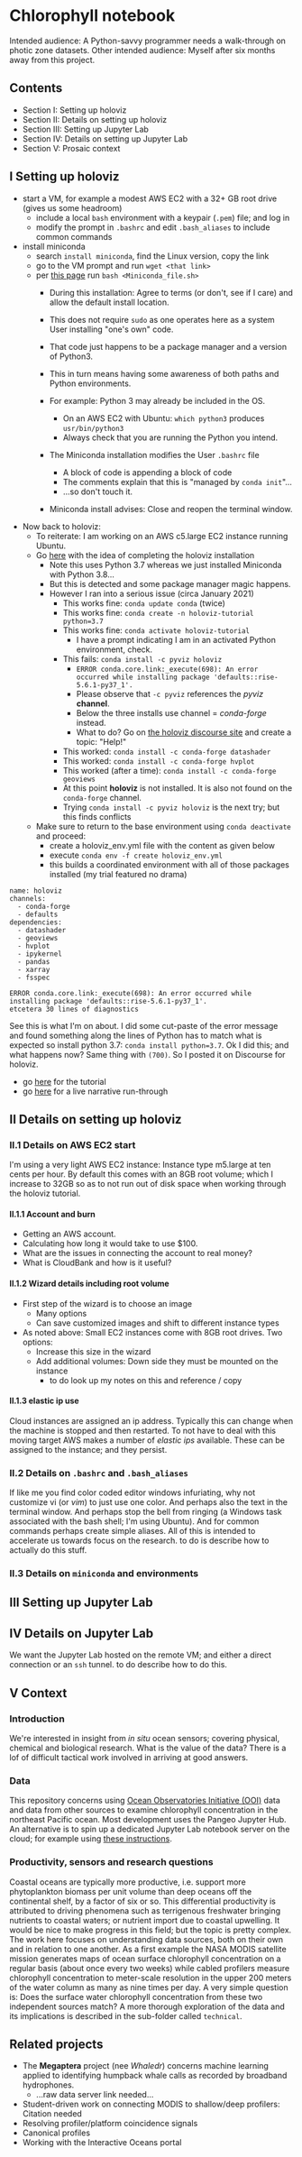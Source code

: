 # Chlorophyll notebook

Intended audience: A Python-savvy programmer needs a walk-through on photic zone datasets. Other intended audience: Myself after six months away from this project. 


## Contents

* Section I: Setting up holoviz
* Section II: Details on setting up holoviz
* Section III: Setting up Jupyter Lab
* Section IV: Details on setting up Jupyter Lab
* Section V: Prosaic context


## I Setting up holoviz

* start a VM, for example a modest AWS EC2 with a 32+ GB root drive (gives us some headroom)
    * include a local `bash` environment with a keypair (`.pem`) file; and log in
    * modify the prompt in `.bashrc` and edit `.bash_aliases` to include common commands
* install miniconda
    * search `install miniconda`, find the Linux version, copy the link
    * go to the VM prompt and run `wget <that link>`
    * per [this page](https://conda.io/projects/conda/en/latest/user-guide/install/linux.html) run `bash <Miniconda_file.sh>`
        * During this installation: Agree to terms (or don't, see if I care) and allow the default install location.
        * This does not require `sudo` as one operates here as a system User installing "one's own" code.
        * That code just happens to be a package manager and a version of Python3. 
        * This in turn means having some awareness of both paths and Python environments. 
        * For example: Python 3 may already be included in the OS. 
            * On an AWS EC2 with Ubuntu: `which python3` produces `usr/bin/python3`
            * Always check that you are running the Python you intend.

         * The Miniconda installation modifies the User `.bashrc` file
             * A block of code is appending a block of code
             * The comments explain that this is "managed by `conda init`"...
             * ...so don't touch it.
      * Miniconda install advises: Close and reopen the terminal window.
* Now back to holoviz: 
    * To reiterate: I am working on an AWS c5.large EC2 instance running Ubuntu.
    * Go [here](https://holoviz.org/installation.html) with the idea of completing the holoviz installation
        * Note this uses Python 3.7 whereas we just installed Miniconda with Python 3.8...
        * But this is detected and some package manager magic happens.
        * However I ran into a serious issue (circa January 2021)
            * This works fine: `conda update conda` (twice)
            * This works fine: `conda create -n holoviz-tutorial python=3.7`
            * This works fine: `conda activate holoviz-tutorial`
                * I have a prompt indicating I am in an activated Python environment, check.
            * This fails: `conda install -c pyviz holoviz`
                * `ERROR conda.core.link:_execute(698): An error occurred while installing package 'defaults::rise-5.6.1-py37_1'.`
                * Please observe that `-c pyviz` references the *pyviz* **channel**. 
                * Below the three installs use channel = *conda-forge* instead.
                * What to do? Go on [the holoviz discourse site](https://holoviz.discourse.org) and create a topic: "Help!"
            * This worked: `conda install -c conda-forge datashader`
            * This worked: `conda install -c conda-forge hvplot`
            * This worked (after a time): `conda install -c conda-forge geoviews`
            * At this point **holoviz** is not installed. It is also not found on the `conda-forge` channel. 
            * Trying `conda install -c pyviz holoviz` is the next try; but this finds conflicts
    * Make sure to return to the base environment using `conda deactivate` and proceed:
        * create a holoviz_env.yml file with the content as given below
        * execute `conda env -f create holoviz_env.yml`
        * this builds a coordinated environment with all of those packages installed (my trial featured no drama)
        
```
name: holoviz
channels:
  - conda-forge
  - defaults
dependencies:
  - datashader
  - geoviews
  - hvplot
  - ipykernel
  - pandas
  - xarray
  - fsspec
```
    
 ```
 ERROR conda.core.link:_execute(698): An error occurred while installing package 'defaults::rise-5.6.1-py37_1'.
 etcetera 30 lines of diagnostics
 ```
 
 See this is what I'm on about. I did some cut-paste of the error message and found something along the lines of
 Python has to match what is expected so install python 3.7: `conda install python=3.7`. Ok I did this; and what
 happens now? Same thing with `(700)`. So I posted it on Discourse for holoviz.
 
 
* go [here](https://holoviz.org/tutorial/index.html) for the tutorial
* go [here](https://www.youtube.com/watch?v=7deGS4IPAQ0) for a live narrative run-through


## II Details on setting up holoviz

### II.1 Details on AWS EC2 start

I'm using a very light AWS EC2 instance: Instance type m5.large at ten cents per hour. By default this 
comes with an 8GB root volume; which I increase to 32GB so as to not run out of disk space when working
through the holoviz tutorial. 


#### II.1.1 Account and burn

* Getting an AWS account.
* Calculating how long it would take to use $100.
* What are the issues in connecting the account to real money?
* What is CloudBank and how is it useful?

#### II.1.2 Wizard details including root volume

* First step of the wizard is to choose an image
    * Many options
    * Can save customized images and shift to different instance types
* As noted above: Small EC2 instances come with 8GB root drives. Two options:
    * Increase this size in the wizard
    * Add additional volumes: Down side they must be mounted on the instance
        * to do look up my notes on this and reference / copy

        
#### II.1.3 elastic ip use


Cloud instances are assigned an ip address. Typically this can change when the machine 
is stopped and then restarted. To not have to deal with this moving target AWS makes a
number of *elastic ips* available. These can be assigned to the instance; and they persist.


### II.2 Details on `.bashrc` and `.bash_aliases`

If like me you find color coded editor windows infuriating, why not customize vi (or *vim*)
to just use one color. And perhaps also the text in the terminal window. And perhaps stop the bell from
ringing (a Windows task associated with the bash shell; I'm using Ubuntu). And for common commands
perhaps create simple aliases. All of this is intended to accelerate us towards focus on the 
research. to do is describe how to actually do this stuff.


### II.3 Details on `miniconda` and environments


## III Setting up Jupyter Lab



## IV Details on Jupyter Lab


We want the Jupyter Lab hosted on the remote VM; and either a direct connection or an `ssh` tunnel.
to do describe how to do this. 


## V Context



### Introduction

We're interested in insight from *in situ* ocean sensors; covering physical, chemical and biological research.
What is the value of the data? There is a lof of difficult tactical work involved in arriving at good answers.


### Data

This repository concerns using [Ocean Observatories Initiative (OOI)](https://oceanobservatories.org/) 
data and data from other sources to examine chlorophyll
concentration in the northeast Pacific ocean. Most development uses the Pangeo Jupyter Hub. An alternative is to spin 
up a dedicated Jupyter Lab notebook server on the cloud; for example using 
[these instructions](https://github.com/cloudbank-project/image-research-computing-tutorial/blob/master/README.md).


### Productivity, sensors and research questions


Coastal oceans are typically more productive, i.e. support more phytoplankton biomass per unit volume 
than deep oceans off the 
continental shelf, by a factor of six or so. 
This differential productivity is attributed to driving phenomena such as terrigenous freshwater bringing nutrients
to coastal waters; or nutrient import due to coastal upwelling. 
It would be nice to make progress in this field; but the topic is pretty complex.
The work here focuses on understanding data sources, both
on their own and in relation to one another. As a first example the NASA MODIS satellite mission generates maps 
of ocean surface chlorophyll concentration on a regular basis (about once every two weeks) while cabled profilers
measure chlorophyll concentration to meter-scale resolution in the upper 200 meters of the water column 
as many as nine times per day. A very simple question is: Does the surface water chlorophyll concentration
from these two independent sources match? A more thorough exploration of the data and its implications is 
described in the sub-folder called `technical`. 


## Related projects

* The **Megaptera** project (nee *Whaledr*) concerns machine learning applied to identifying humpback whale calls as recorded by broadband hydrophones.
  * ...raw data server link needed...
* Student-driven work on connecting MODIS to shallow/deep profilers: Citation needed
* Resolving profiler/platform coincidence signals
* Canonical profiles
* Working with the Interactive Oceans portal



